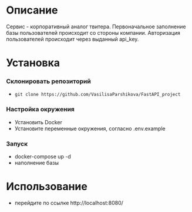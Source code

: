# Описание
Сервис - корпоративный аналог твитера. Первоначальное заполнение базы пользователей происходит со стороны компании. Авторизация пользователей происходит через выданный api_key.

# Установка
### Склонировать репозиторий

- `git clone https://github.com/VasilisaParshikova/FastAPI_project`

### Настройка окружения

- Установить Docker
- Установите переменные окружения, согласно .env.example

### Запуск

- docker-compose up -d
- наполнение базы

# Использование

- перейдите по ссылке http://localhost:8080/